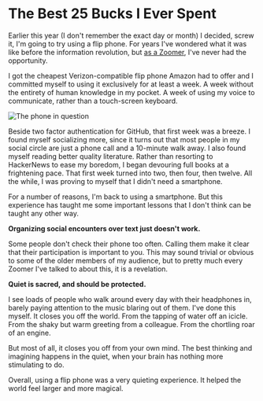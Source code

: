 # The Best 25 Bucks I Ever Spent

Earlier this year (I don't remember the exact day or month) I decided, screw it, I'm going to try using a flip phone.
For years I've wondered what it was like before the information revolution, but [as a Zoomer](https://en.wikipedia.org/wiki/Generation_Z), I've never had the opportunity.

I got the cheapest Verizon-compatible flip phone Amazon had to offer and I committed myself to using it exclusively for at least a week.
A week without the entirety of human knowledge in my pocket.
A week of using my voice to communicate, rather than a touch-screen keyboard.

![The phone in question](/images/flip_phone.jpg)

Beside two factor authentication for GitHub, that first week was a breeze.
I found myself socializing more, since it turns out that most people in my social circle are just a phone call and a 10-minute walk away.
I also found myself reading better quality literature.
Rather than resorting to HackerNews to ease my boredom, I began devouring full books at a frightening pace.
That first week turned into two, then four, then twelve.
All the while, I was proving to myself that I didn't need a smartphone.

For a number of reasons, I'm back to using a smartphone.
But this experience has taught me some important lessons that I don't think can be taught any other way.

**Organizing social encounters over text just doesn't work.**

Some people don't check their phone too often.
Calling them make it clear that their participation is important to you.
This may sound trivial or obvious to some of the older members of my audience, but to pretty much every Zoomer I've talked to about this, it is a revelation.

**Quiet is sacred, and should be protected.**

I see loads of people who walk around every day with their headphones in, barely paying attention to the music blaring out of them.
I've done this myself.
It closes you off the world.
From the tapping of water off an icicle.
From the shaky but warm greeting from a colleague.
From the chortling roar of an engine.

But most of all, it closes you off from your own mind.
The best thinking and imagining happens in the quiet, when your brain has nothing more stimulating to do.

Overall, using a flip phone was a very quieting experience.
It helped the world feel larger and more magical.
